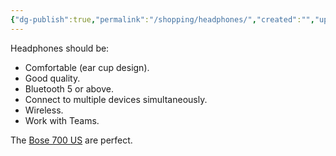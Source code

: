```yaml
---
{"dg-publish":true,"permalink":"/shopping/headphones/","created":"","updated":""}
---
```



Headphones should be:
* Comfortable (ear cup design).
* Good quality.
* Bluetooth 5 or above.
* Connect to multiple devices simultaneously.
* Wireless.
* Work with Teams.

The [Bose 700 US](https://www.bose.com/en_us/products/headphones/noise_cancelling_headphones/noise-cancelling-headphones-700-conferencing.html) are perfect.